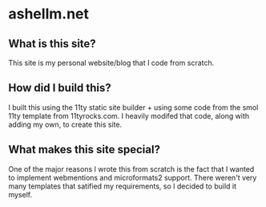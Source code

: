 # ashellm.net

## What is this site?
This site is my personal website/blog that I code from scratch.

## How did I build this?
I built this using the 11ty static site builder + using some code from the smol 11ty template from 11tyrocks.com. I heavily modifed that code, along with adding my own, to create this site.

## What makes this site special?
One of the major reasons I wrote this from scratch is the fact that I wanted to implement webmentions and microformats2 support. There weren't very many templates that satified my requirements, so I decided to build it myself.

